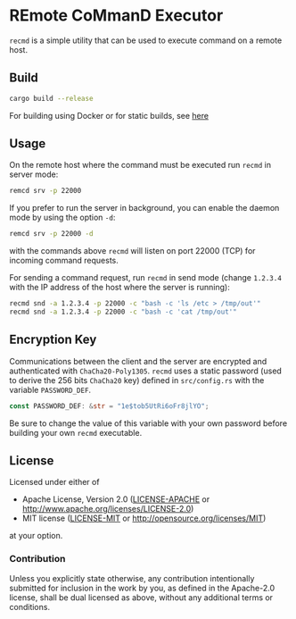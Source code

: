# REmote CoMmanD Executor

`recmd` is a simple utility that can be used to execute command on a remote host.

## Build

```bash
cargo build --release
```

For building using Docker or for static builds, see [here](./docs/build-docker.md)

## Usage

On the remote host where the command must be executed run `recmd` in server mode:

```bash
remcd srv -p 22000
```

If you prefer to run the server in background, you can enable the daemon mode by
using the option `-d`:

```bash
remcd srv -p 22000 -d
```

with the commands above `recmd` will listen on port 22000 (TCP) for incoming
command requests.

For sending a command request, run `recmd` in send mode (change `1.2.3.4` with
the IP address of the host where the server is running):

```bash
recmd snd -a 1.2.3.4 -p 22000 -c "bash -c 'ls /etc > /tmp/out'"
recmd snd -a 1.2.3.4 -p 22000 -c "bash -c 'cat /tmp/out'"
```

## Encryption Key

Communications between the client and the server are encrypted and authenticated
with `ChaCha20-Poly1305`. `recmd` uses a static password (used to derive the 256
bits `ChaCha20` key) defined in `src/config.rs` with the variable
`PASSWORD_DEF`.

```rust
const PASSWORD_DEF: &str = "1e$tob5UtRi6oFr8jlYO";
```

Be sure to change the value of this variable with your own password before
building your own `recmd` executable.

## License

Licensed under either of

- Apache License, Version 2.0 ([LICENSE-APACHE](LICENSE-APACHE) or
  http://www.apache.org/licenses/LICENSE-2.0)
- MIT license ([LICENSE-MIT](LICENSE-MIT) or http://opensource.org/licenses/MIT)

at your option.

### Contribution

Unless you explicitly state otherwise, any contribution intentionally submitted
for inclusion in the work by you, as defined in the Apache-2.0 license, shall be
dual licensed as above, without any additional terms or conditions.
